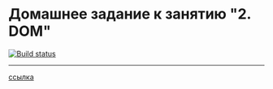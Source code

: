 # Домашнее задание к занятию "2. DOM"

[![Build status](https://ci.appveyor.com/api/projects/status/slxaad8ybmuohv93?svg=true)](https://ci.appveyor.com/project/ZenkiOo/ahj-2-1)
***
[ссылка](https://zenkioo.github.io/ahj_2_1/)
